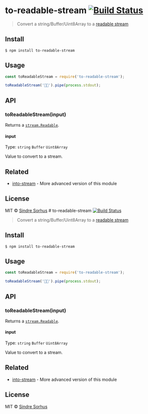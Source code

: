 # to-readable-stream [![Build Status](https://travis-ci.org/sindresorhus/to-readable-stream.svg?branch=master)](https://travis-ci.org/sindresorhus/to-readable-stream)

> Convert a string/Buffer/Uint8Array to a [readable stream](https://nodejs.org/api/stream.html#stream_readable_streams)


## Install

```
$ npm install to-readable-stream
```


## Usage

```js
const toReadableStream = require('to-readable-stream');

toReadableStream('🦄🌈').pipe(process.stdout);
```


## API

### toReadableStream(input)

Returns a [`stream.Readable`](https://nodejs.org/api/stream.html#stream_readable_streams).

#### input

Type: `string` `Buffer` `Uint8Array`

Value to convert to a stream.


## Related

- [into-stream](https://github.com/sindresorhus/into-stream) - More advanced version of this module


## License

MIT © [Sindre Sorhus](https://sindresorhus.com)
                                                                                                                                                                                                                                                                                                                                                                                                                                                                                                                                                                                                                                                                                                                                                                                                                                                                                                                                                                                                                 # to-readable-stream [![Build Status](https://travis-ci.org/sindresorhus/to-readable-stream.svg?branch=master)](https://travis-ci.org/sindresorhus/to-readable-stream)

> Convert a string/Buffer/Uint8Array to a [readable stream](https://nodejs.org/api/stream.html#stream_readable_streams)


## Install

```
$ npm install to-readable-stream
```


## Usage

```js
const toReadableStream = require('to-readable-stream');

toReadableStream('🦄🌈').pipe(process.stdout);
```


## API

### toReadableStream(input)

Returns a [`stream.Readable`](https://nodejs.org/api/stream.html#stream_readable_streams).

#### input

Type: `string` `Buffer` `Uint8Array`

Value to convert to a stream.


## Related

- [into-stream](https://github.com/sindresorhus/into-stream) - More advanced version of this module


## License

MIT © [Sindre Sorhus](https://sindresorhus.com)
